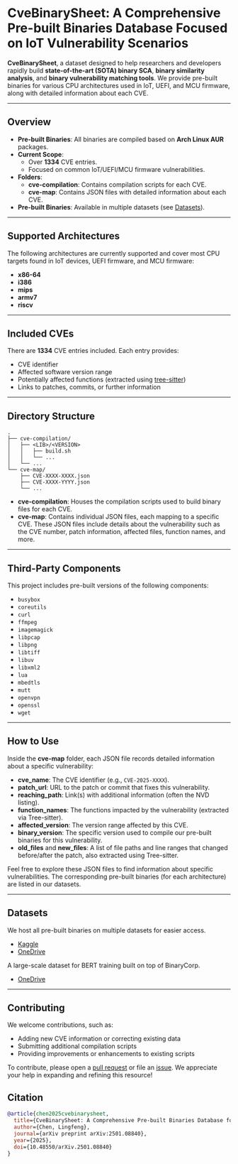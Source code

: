 # CveBinarySheet: A Comprehensive Pre-built Binaries Database Focused on IoT Vulnerability Scenarios

**CveBinarySheet**, a dataset designed to help researchers and developers rapidly build **state-of-the-art (SOTA) binary SCA**, **binary similarity analysis**, and **binary vulnerability matching tools**. We provide pre-built binaries for various CPU architectures used in IoT, UEFI, and MCU firmware, along with detailed information about each CVE.

---

## Overview

- **Pre-built Binaries**: All binaries are compiled based on **Arch Linux AUR** packages.
- **Current Scope**: 
  - Over **1334** CVE entries.
  - Focused on common IoT/UEFI/MCU firmware vulnerabilities.
- **Folders**:
  - **cve-compilation**: Contains compilation scripts for each CVE.
  - **cve-map**: Contains JSON files with detailed information about each CVE.
- **Pre-built Binaries**: Available in multiple datasets (see [Datasets](#datasets)).

---

## Supported Architectures

The following architectures are currently supported and cover most CPU targets found in IoT devices, UEFI firmware, and MCU firmware:

- **x86-64**
- **i386**
- **mips**
- **armv7**
- **riscv**

---

## Included CVEs

There are **1334** CVE entries included. Each entry provides:
- CVE identifier
- Affected software version range
- Potentially affected functions (extracted using [tree-sitter](https://tree-sitter.github.io/tree-sitter/))
- Links to patches, commits, or further information

---

## Directory Structure

```plaintext
.
├── cve-compilation/
│   ├── <LIB>/<VERSION>
│   │   ├── build.sh
│   │   └── ...
│   └── ...
└── cve-map/
    ├── CVE-XXXX-XXXX.json
    ├── CVE-XXXX-YYYY.json
    └── ...
```

- **cve-compilation**: Houses the compilation scripts used to build binary files for each CVE.
- **cve-map**: Contains individual JSON files, each mapping to a specific CVE. These JSON files include details about the vulnerability such as the CVE number, patch information, affected files, function names, and more.

---

## Third-Party Components

This project includes pre-built versions of the following components:

- `busybox`
- `coreutils`
- `curl`
- `ffmpeg`
- `imagemagick`
- `libpcap`
- `libpng`
- `libtiff`
- `libuv`
- `libxml2`
- `lua`
- `mbedtls`
- `mutt`
- `openvpn`
- `openssl`
- `wget`

---

## How to Use

Inside the **cve-map** folder, each JSON file records detailed information about a specific vulnerability:

- **cve_name**: The CVE identifier (e.g., `CVE-2025-XXXX`).
- **patch_url**: URL to the patch or commit that fixes this vulnerability.
- **reaching_path**: Link(s) with additional information (often the NVD listing).
- **function_names**: The functions impacted by the vulnerability (extracted via Tree-sitter).
- **affected_version**: The version range affected by this CVE.
- **binary_version**: The specific version used to compile our pre-built binaries for this vulnerability.
- **old_files** and **new_files**: A list of file paths and line ranges that changed before/after the patch, also extracted using Tree-sitter.

Feel free to explore these JSON files to find information about specific vulnerabilities. The corresponding pre-built binaries (for each architecture) are listed in our datasets.

---

## Datasets

We host all pre-built binaries on multiple datasets for easier access.
* [Kaggle](https://www.kaggle.com/datasets/anzzzzzzzzu/cvebinarysheet)
* [OneDrive](https://websteru-my.sharepoint.com/:u:/g/personal/lingfengchen_webster_edu/ESshIW-1MrNHu2GppS4HkuMBTscqfhKMgzU2kAfRx-qvsQ?e=dIFvIi)

A large-scale dataset for BERT training built on top of BinaryCorp.
* [OneDrive](https://websteru-my.sharepoint.com/:u:/g/personal/lingfengchen_webster_edu/EZM9IA7zznRJtTXWqRWlcQ0B_Jg42KJqdJNk6W3Bjo0UOw?e=1MVsLa)
---

## Contributing

We welcome contributions, such as:
- Adding new CVE information or correcting existing data
- Submitting additional compilation scripts
- Providing improvements or enhancements to existing scripts

To contribute, please open a [pull request](../../pulls) or file an [issue](../../issues). We appreciate your help in expanding and refining this resource!

## Citation

```bibtex
@article{chen2025cvebinarysheet,
  title={CveBinarySheet: A Comprehensive Pre-built Binaries Database for IoT Vulnerability Analysis},
  author={Chen, Lingfeng},
  journal={arXiv preprint arXiv:2501.08840},
  year={2025},
  doi={10.48550/arXiv.2501.08840}
}
```
